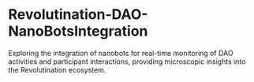 # Revolutination-DAO-NanoBotsIntegration
Exploring the integration of nanobots for real-time monitoring of DAO activities and participant interactions, providing microscopic insights into the Revolutination ecosystem.
